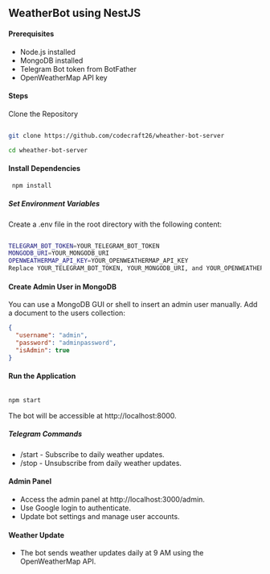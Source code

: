 ## WeatherBot using NestJS
#### Prerequisites
- Node.js installed
- MongoDB installed
- Telegram Bot token from BotFather
- OpenWeatherMap API key
#### Steps
Clone the Repository
```bash

git clone https://github.com/codecraft26/wheather-bot-server
```
```bash
cd wheather-bot-server
```
#### Install Dependencies

```bash
 npm install
```

##### Set Environment Variables
Create a .env file in the root directory with the following content:

```bash

TELEGRAM_BOT_TOKEN=YOUR_TELEGRAM_BOT_TOKEN
MONGODB_URI=YOUR_MONGODB_URI
OPENWEATHERMAP_API_KEY=YOUR_OPENWEATHERMAP_API_KEY
Replace YOUR_TELEGRAM_BOT_TOKEN, YOUR_MONGODB_URI, and YOUR_OPENWEATHERMAP_API_KEY with your actual values.
```
#### Create Admin User in MongoDB
You can use a MongoDB GUI or shell to insert an admin user manually. Add a document to the users collection:

```json
{
  "username": "admin",
  "password": "adminpassword",
  "isAdmin": true
}

```
#### Run the Application
```bash

npm start
```
The bot will be accessible at http://localhost:8000.

##### Telegram Commands
- /start - Subscribe to daily weather updates.
- /stop - Unsubscribe from daily weather updates.
####  Admin Panel
- Access the admin panel at http://localhost:3000/admin.
- Use Google login to authenticate.
- Update bot settings and manage user accounts.
#### Weather Update
- The bot sends weather updates daily at 9 AM using the OpenWeatherMap API.
